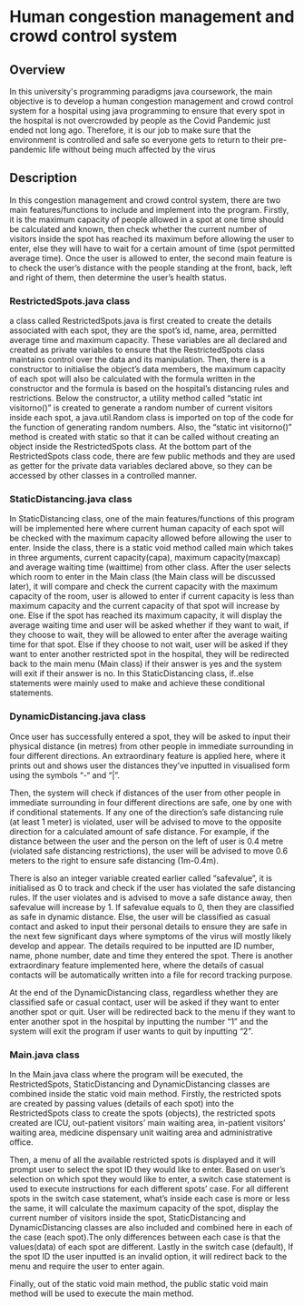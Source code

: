 # Human congestion management and crowd control system

## Overview
In this university's programming paradigms java coursework, the main objective is to develop a human
congestion management and crowd control system for a hospital using java programming to
ensure that every spot in the hospital is not overcrowded by people as the Covid Pandemic
just ended not long ago. Therefore, it is our job to make sure that the environment is
controlled and safe so everyone gets to return to their pre-pandemic life without being
much affected by the virus

## Description
In this congestion management and crowd control system, there are two main
features/functions to include and implement into the program. Firstly, it is the maximum
capacity of people allowed in a spot at one time should be calculated and known, then check
whether the current number of visitors inside the spot has reached its maximum before
allowing the user to enter, else they will have to wait for a certain amount of time (spot
permitted average time). Once the user is allowed to enter, the second main feature is to
check the user’s distance with the people standing at the front, back, left and right of them,
then determine the user’s health status.

### RestrictedSpots.java class
a class called RestrictedSpots.java is first created to create the
details associated with each spot, they are the spot’s id, name, area, permitted average time
and maximum capacity. These variables are all declared and created as private variables to
ensure that the RestrictedSpots class maintains control over the data and its manipulation.
Then, there is a constructor to initialise the object’s data members, the maximum capacity
of each spot will also be calculated with the formula written in the constructor and the
formula is based on the hospital’s distancing rules and restrictions.
Below the constructor, a utility method called “static int visitorno()” is created to generate a
random number of current visitors inside each spot, a java.util.Random class is imported on
top of the code for the function of generating random numbers. Also, the “static int
visitorno()” method is created with static so that it can be called without creating an object
inside the RestrictedSpots class.
At the bottom part of the RestrictedSpots class code, there are few public methods and they
are used as getter for the private data variables declared above, so they can be accessed by
other classes in a controlled manner.

### StaticDistancing.java class
In StaticDistancing class, one of the main features/functions of this program will be
implemented here where current human capacity of each spot will be checked with the
maximum capacity allowed before allowing the user to enter. Inside the class, there is a
static void method called main which takes in three arguments, current capacity(capa),
maximum capacity(maxcap) and average waiting time (waittime) from other class.
After the user selects which room to enter in the Main class (the Main class will be discussed
later), it will compare and check the current capacity with the maximum capacity of the
room, user is allowed to enter if current capacity is less than maximum capacity and the
current capacity of that spot will increase by one. Else if the spot has reached its maximum
capacity, it will display the average waiting time and user will be asked whether if they want
to wait, if they choose to wait, they will be allowed to enter after the average waiting time
for that spot. Else if they choose to not wait, user will be asked if they want to enter another
restricted spot in the hospital, they will be redirected back to the main menu (Main class) if
their answer is yes and the system will exit if their answer is no.
In this StaticDistancing class, if..else statements were mainly used to make and achieve these
conditional statements.

### DynamicDistancing.java class
Once user has successfully entered a spot, they will be asked to input their physical distance
(in metres) from other people in immediate surrounding in four different directions. An
extraordinary feature is applied here, where it prints out and shows user the distances
they’ve inputted in visualised form using the symbols “-“ and “|”.

Then, the system will check if distances of the user from other people in immediate
surrounding in four different directions are safe, one by one with if conditional statements. If
any one of the direction’s safe distancing rule (at least 1 meter) is violated, user will be
advised to move to the opposite direction for a calculated amount of safe distance. For
example, if the distance between the user and the person on the left of user is 0.4 metre
(violated safe distancing restrictions), the user will be advised to move 0.6 meters to the
right to ensure safe distancing (1m-0.4m).

There is also an integer variable created earlier called “safevalue”, it is initialised as 0 to track
and check if the user has violated the safe distancing rules. If the user violates and is advised
to move a safe distance away, then safevalue will increase by 1. If safevalue equals to 0, then
they are classified as safe in dynamic distance. Else, the user will be classified as casual
contact and asked to input their personal details to ensure they are safe in the next few
significant days where symptoms of the virus will mostly likely develop and appear. The
details required to be inputted are ID number, name, phone number, date and time they
entered the spot. There is another extraordinary feature implemented here, where the
details of casual contacts will be automatically written into a file for record tracking purpose.

At the end of the DynamicDistancing class, regardless whether they are classified safe or
casual contact, user will be asked if they want to enter another spot or quit. User will be
redirected back to the menu if they want to enter another spot in the hospital by inputting
the number “1” and the system will exit the program if user wants to quit by inputting “2”.

### Main.java class
In the Main.java class where the program will be executed, the RestrictedSpots,
StaticDistancing and DynamicDistancing classes are combined inside the static void main
method. Firstly, the restricted spots are created by passing values (details of each spot) into
the RestrictedSpots class to create the spots (objects), the restricted spots created are ICU,
out-patient visitors’ main waiting area, in-patient visitors’ waiting area, medicine dispensary
unit waiting area and administrative office.

Then, a menu of all the available restricted spots is displayed and it will prompt user to
select the spot ID they would like to enter. Based on user’s selection on which spot they
would like to enter, a switch case statement is used to execute instructions for each different
spots’ case. For all different spots in the switch case statement, what’s inside each case is
more or less the same, it will calculate the maximum capacity of the spot, display the
current number of visitors inside the spot, StaticDistancing and DynamicDistancing classes
are also included and combined here in each of the case (each spot).The only differences
between each case is that the values(data) of each spot are different. Lastly in the switch
case (default), If the spot ID the user inputted is an invalid option, it will redirect back to the
menu and require the user to enter again.

Finally, out of the static void main method, the public static void main method will be used
to execute the main method.
